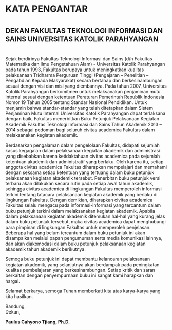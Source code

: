 # **KATA PENGANTAR** #
# 
## DEKAN FAKULTAS TEKNOLOGI INFORMASI DAN SAINS UNIVERSITAS KATOLIK PARAHYANGAN ##
# 
# 
Sejak berdirinya Fakultas Teknologi Informasi dan Sains (d/h Fakultas Matematika dan Ilmu Pengetahuan Alam) - Universitas Katolik Parahyangan pada tahun 1993, Fakultas berupaya untuk meningkatkan kualitas pelaksanaan Tridharma Perguruan Tinggi (Pengajaran – Penelitian – Pengabdian Kepada Masyarakat) secara bertahap dan berkesinambungan sesuai dengan visi dan misi yang diembannya. Pada tahun 2007, Universitas Katolik Parahyangan berkomitmen untuk melaksanakan penjaminan mutu internal sesuai dengan ketentuan Peraturan Pemerintah Republik Indonesia Nomor 19 Tahun 2005 tentang Standar Nasional Pendidikan. Untuk menjamin bahwa standar-standar yang telah ditetapkan dalam Sistem Penjaminan Mutu Internal Universitas Katolik Parahyangan dapat terlaksana dengan baik, Fakultas menerbitkan Buku Petunjuk Pelaksanaan Kegiatan Akademik Fakultas Teknologi Informasi dan Sains Tahun Akademik 2013 – 2014 sebagai pedoman bagi seluruh civitas academica Fakultas dalam melaksanakan kegiatan akademik.

Berdasarkan pengalaman dalam pengelolaan Fakultas, didapati sejumlah kasus kegagalan dalam pelaksanaan kegiatan akademik dan administrasi yang disebabkan karena ketidaktahuan civitas academica pada sejumlah ketentuan akademik dan administratif yang berlaku. Oleh karena itu, setiap anggota civitas academica Fakultas diharapkan mempelajari dan memahami dengan seksama setiap ketentuan yang tertuang dalam buku petunjuk pelaksanaan kegiatan akademik tersebut. Penerbitan buku petunjuk versi terbaru akan dilakukan secara rutin pada setiap awal tahun akademik, sehingga civitas academica di lingkungan Fakultas memperoleh informasi terkini tentang tatacara pelaksanaan kegiatan akademik yang berlaku di lingkungan Fakultas. Dengan demikian, diharapkan civitas academica Fakultas selalu mengacu pada informasi-informasi yang tercantum dalam buku petunjuk terkini dalam melaksanakan kegiatan akademik. Apabila dalam pelaksanaan kegiatan akademik ditemukan hal-hal yang kurang jelas dalam buku petunjuk tersebut, maka civitas academica dapat menghubungi para pimpinan di lingkungan Fakultas untuk memperoleh penjelasan. Beberapa hal yang belum tercantum dalam buku petunjuk ini akan disampaikan melalui papan pengumuman serta media komunikasi lainnya, dan akan diakomodasi dalam buku petunjuk pelaksanaan kegiatan akademik tahun akademik berikutnya.

Semoga buku petunjuk ini dapat membantu kelancaran pelaksanaan kegiatan akademik, yang selanjutnya akan berdampak pada peningkatan kualitas pembelajaran yang berkesinambungan. Setiap kritik dan saran berkaitan dengan penyempurnaan buku ini sangat kami harapkan dan hargai.

Selamat berkarya, semoga Tuhan memberkati kita atas karya-karya yang kita hasilkan.



Bandung,     
Dekan,


**Paulus Cahyono Tjiang, Ph.D.**

 
